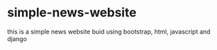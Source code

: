 # simple-news-website
this is a simple news website buid using bootstrap, html, javascript and django
